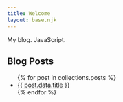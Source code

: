 ```yaml
---
title: Welcome
layout: base.njk
---
```


My blog. JavaScript.

## Blog Posts
<ul>
  {% for post in collections.posts %}
      <li><a href="{{ post.url }}">{{ post.data.title }}</a></li>
  {% endfor %}
</ul>

